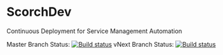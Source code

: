 ﻿# ScorchDev
Continuous Deployment for Service Management Automation

Master Branch Status: [![Build status](https://ci.appveyor.com/api/projects/status/x2ok9ch7xksiynbj/branch/vNext?svg=true)](https://ci.appveyor.com/project/randorfer/scorchdev/branch/vNext)
vNext Branch Status: [![Build status](https://ci.appveyor.com/api/projects/status/x2ok9ch7xksiynbj/branch/vNext?svg=true)](https://ci.appveyor.com/project/randorfer/scorchdev/branch/master)